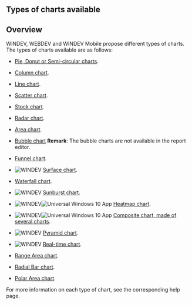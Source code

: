 
## Types of charts available
			

<a name="NOTE1"></a>
<a name="NOTE1_1"></a>


## Overview
<a name="overview_ELTTEXTE000168"></a>
WINDEV, WEBDEV and WINDEV Mobile propose different types of charts. 
The types of charts available are as follows:

- [Pie, Donut or Semi-circular charts](../WDChamp/3042007.md).

- [Column chart](../WDChamp/3042011.md).

- [Line chart](../WDChamp/3042002.md).

- [Scatter chart](../WDChamp/3042008.md).

- [Stock chart](../WDChamp/3042004.md).

- [Radar chart](../WDChamp/3042073.md).

- [Area chart](../WDChamp/3042074.md).

- [Bubble chart](../WDChamp/1000019190.md)
	**Remark**: The bubble charts are not available in the report editor.

- [Funnel chart](../WDChamp/1000019193.md).

- ![WINDEV](https://doc.pcsoft.fr/ext/images/us/WD.png) [Surface chart](../WDChamp/1000020624.md).

- [Waterfall chart](../WDChamp/1000021009.md).

- ![WINDEV](https://doc.pcsoft.fr/ext/images/us/WD.png) [Sunburst chart](../WDChamp/1000021010.md).

- ![WINDEV](https://doc.pcsoft.fr/ext/images/us/WD.png)![Universal Windows 10 App](https://doc.pcsoft.fr/ext/images/us/UNIVERSALAPP.png) [Heatmap chart](../WDChamp/1000021011.md).

- ![WINDEV](https://doc.pcsoft.fr/ext/images/us/WD.png)![Universal Windows 10 App](https://doc.pcsoft.fr/ext/images/us/UNIVERSALAPP.png) [Composite chart, made of several charts](../WDChamp/1000021016.md).

- ![WINDEV](https://doc.pcsoft.fr/ext/images/us/WD.png) [Pyramid chart](../WDChamp/1000021023.md).

- ![WINDEV](https://doc.pcsoft.fr/ext/images/us/WD.png) [Real-time chart](../WDChamp/1000021037.md).

- [Range Area chart](../WDChamp/1000021038.md).

- [Radial Bar chart](../WDChamp/1000021039.md).

- [Polar Area chart](../WDChamp/1000021040.md).




For more information on each type of chart, see the corresponding help page.




